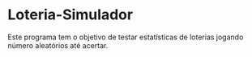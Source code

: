 # Loteria-Simulador
Este programa tem o objetivo de testar estatísticas de loterias jogando número aleatórios até acertar.
